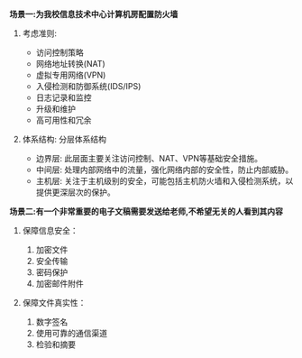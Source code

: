 **场景一:为我校信息技术中心计算机房配置防火墙**  
1. 考虑准则:
    - 访问控制策略
    - 网络地址转换(NAT)
    - 虚拟专用网络(VPN)
    - 入侵检测和防御系统(IDS/IPS)
    - 日志记录和监控
    - 升级和维护
    - 高可用性和冗余

2. 体系结构: 分层体系结构
    - 边界层: 此层面主要关注访问控制、NAT、VPN等基础安全措施。
    - 中间层: 处理内部网络中的流量，强化网络内部的安全性，防止内部威胁。
    - 主机层: 关注于主机级别的安全，可能包括主机防火墙和入侵检测系统，以提供更深层次的保护。

**场景二:有一个非常重要的电子文稿需要发送给老师,不希望无关的人看到其内容**  
1. 保障信息安全：

    1. 加密文件
    2. 安全传输
    3. 密码保护
    4. 加密邮件附件

2. 保障文件真实性：

    1. 数字签名
    2. 使用可靠的通信渠道
    3. 检验和摘要